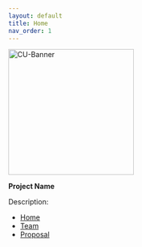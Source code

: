 ```yaml
---
layout: default
title: Home
nav_order: 1
---
```


<img src='https://www.colorado.edu/profiles/express/themes/ucb/images/cu-boulder-logo-text-white.svg' width='250' alt='CU-Banner'>

**Project Name**


Description:
- [Home](index)
- [Team](02-team)
- [Proposal](03-proposal)
